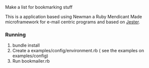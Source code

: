 Make a list for bookmarking stuff

This is a application based using Newman a Ruby Mendicant Made microframework for e-mail centric programs and based on [Jester](https://github.com/mendicant-university/jester).

### Running

1. bundle install
2. Create a examples/config/environment.rb ( see the examples on examples/config)
3. Run bookmailer.rb
